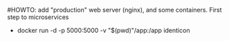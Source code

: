 #HOWTO: add "production" web server (nginx), and some containers. First step to microservices
    
- docker run -d -p 5000:5000 -v "$(pwd)"/app:/app identicon
